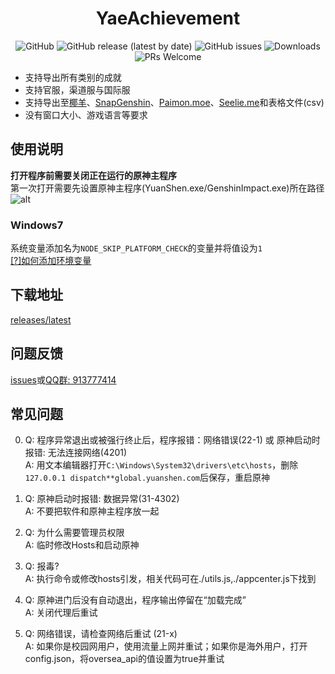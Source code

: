 ﻿<div align="center">

# YaeAchievement

![GitHub](https://img.shields.io/badge/License-GPL--3.0-brightgreen?style=flat-square) ![GitHub release (latest by date)](https://img.shields.io/github/v/release/HolographicHat/genshin-achievement-export?color=brightgreen&label=Release&style=flat-square) ![GitHub issues](https://img.shields.io/github/issues/HolographicHat/genshin-achievement-export?label=Issues&style=flat-square) ![Downloads](https://img.shields.io/github/downloads/HolographicHat/genshin-achievement-export/total?color=brightgreen&label=Downloads&style=flat-square) ![PRs Welcome](https://img.shields.io/badge/PRs-welcome-brightgreen.svg?style=flat-square)

</div>

- 支持导出所有类别的成就
- 支持官服，渠道服与国际服
- 支持导出至[椰羊](https://cocogoat.work/achievement)、[SnapGenshin](https://github.com/DGP-Studio/Snap.Genshin)、[Paimon.moe](https://paimon.moe/achievement/)、[Seelie.me](https://seelie.me/achievements)和表格文件(csv)
- 没有窗口大小、游戏语言等要求

## 使用说明
**打开程序前需要关闭正在运行的原神主程序**  
第一次打开需要先设置原神主程序(YuanShen.exe/GenshinImpact.exe)所在路径
![alt](https://upload-bbs.mihoyo.com/upload/2022/04/06/165631158/e540a5a6d50cd5fdee19665435548e00_514247033566841954.jpg)
### Windows7
系统变量添加名为```NODE_SKIP_PLATFORM_CHECK```的变量并将值设为```1```   
[[?]如何添加环境变量](https://www.bing.com/search?q=windows+7+环境变量)

## 下载地址
[releases/latest](https://github.com/HolographicHat/genshin-achievement-export/releases/latest)

## 问题反馈
[issues](https://github.com/HolographicHat/genshin-achievement-export/issues)或[QQ群: 913777414](https://qm.qq.com/cgi-bin/qm/qr?k=9UGz-chQVTjZa4b82RA_A41vIcBVNpms&jump_from=webapi)

## 常见问题
0. Q: 程序异常退出或被强行终止后，程序报错：网络错误(22-1) 或 原神启动时报错: 无法连接网络(4201)   
   A: 用文本编辑器打开```C:\Windows\System32\drivers\etc\hosts```，删除```127.0.0.1 dispatch**global.yuanshen.com```后保存，重启原神

1. Q: 原神启动时报错: 数据异常(31-4302)   
   A: 不要把软件和原神主程序放一起

2. Q: 为什么需要管理员权限  
   A: 临时修改Hosts和启动原神

3. Q: 报毒?   
   A: 执行命令或修改hosts引发，相关代码可在./utils.js,./appcenter.js下找到

4. Q: 原神进门后没有自动退出，程序输出停留在“加载完成”   
   A: 关闭代理后重试

5. Q: 网络错误，请检查网络后重试 (21-x)   
   A: 如果你是校园网用户，使用流量上网并重试；如果你是海外用户，打开config.json，将oversea_api的值设置为true并重试   
